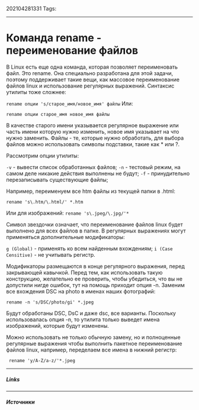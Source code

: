 202104281331
Tags:
___
 # Команда rename - переименование файлов  
 
В Linux есть еще одна команда, которая позволяет переименовать файл. Это rename. Она специально разработана для этой задачи, поэтому поддерживает такие вещи, как массовое переименование файлов linux и использование регулярных выражений. Синтаксис утилиты тоже сложнее:

`rename опции 's/старое_имя/новое_имя' файлы`
Или:

`rename опции старое_имя новое_имя файлы`

В качестве старого имени указывается регулярное выражение или часть имени которую нужно изменить, новое имя указывает на что нужно заменить. Файлы - те, которые нужно обработать, для выбора файлов можно использовать символы подставки, такие как \* или ?.

Рассмотрим опции утилиты:

`-v` - вывести список обработанных файлов;
`-n` - тестовый режим, на самом деле никакие действия выполнены не будут;
`-f` - принудительно перезаписывать существующие файлы;

Например, переименуем все htm файлы из текущей папки в .html:

`rename 's\.htm/\.html/' *.htm`

Или для изображений:
`rename 's\.jpeg/\.jpg/'*`

Символ звездочки означает, что переименование файлов linux будет выполнено для всех файлов в папке. В регулярных выражениях могут применяться дополнительные модификаторы:

`g (Global)` - применять ко всем найденным вхождениям;
`i (Case Censitive)` - не учитывать регистр.

Модификаторы размещаются в конце регулярного выражения, перед закрывающей кавычкой. Перед тем, как использовать такую конструкцию, желательно ее проверить, чтобы убедиться, что вы не допустили нигде ошибок, тут на помощь приходит опция -n. Заменим все вхождения DSC на photo в именах наших фотографий:

`rename -n 's/DSC/photo/gi' *.jpeg`

Будут обработаны DSC, DsC и даже dsc, все варианты. Поскольку использовалась опция -n, то утилита только выведет имена изображений, которые будут изменены.

Можно использовать не только обычную замену, но и полноценные регулярные выражения чтобы выполнить пакетное переименование файлов linux, например, переделаем все имена в нижний регистр:

` rename 'y/A-Z/a-z/'*.jpeg`

___
##### Links


---
##### Источники
